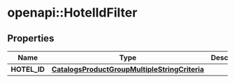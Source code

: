 # openapi::HotelIdFilter


## Properties
Name | Type | Description | Notes
------------ | ------------- | ------------- | -------------
**HOTEL_ID** | [**CatalogsProductGroupMultipleStringCriteria**](.md) |  | 


